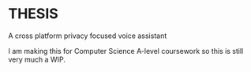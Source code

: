 # THESIS
 A cross platform privacy focused voice assistant

I am making this for Computer Science A-level coursework so this is still very much a WIP.

